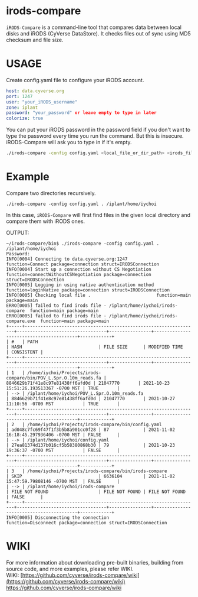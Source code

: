 # irods-compare
`iRODS-Compare` is a command-line tool that compares data between local disks and iRODS (CyVerse DataStore). It checks files out of sync using MD5 checksum and file size.

# USAGE

Create config.yaml file to configure your iRODS account.
```yaml
host: data.cyverse.org
port: 1247
user: "your_iRODS_username"
zone: iplant
password: "your_password" or leave empty to type in later
colorize: true
```

You can put your iRODS password in the password field if you don't want to type the password every time you run the command. But this is insecure. iRODS-Compare will ask you to type in if it's empty.

```bash
./irods-compare -config config.yaml <local_file_or_dir_path> <irods_file_or_dir_path>
```

# Example
Compare two directories recursively.
```shell script
./irods-compare -config config.yaml . /iplant/home/iychoi
```

In this case, `iRODS-Compare` will first find files in the given local directory and compare them with iRODS ones.  

OUTPUT:
```shell script
~/irods-compare/bin$ ./irods-compare -config config.yaml . /iplant/home/iychoi
Password:
INFO[0004] Connecting to data.cyverse.org:1247           function=Connect package=connection struct=IRODSConnection
INFO[0004] Start up a connection without CS Negotiation  function=connectWithoutCSNegotiation package=connection struct=IRODSConnection
INFO[0005] Logging in using native authentication method  function=loginNative package=connection struct=IRODSConnection
INFO[0005] Checking local file .                         function=main package=main
ERRO[0005] failed to find irods file - /iplant/home/iychoi/irods-compare  function=main package=main
ERRO[0005] failed to find irods file - /iplant/home/iychoi/irods-compare.exe  function=main package=main
+-----+------------------------------------------------------------------+----------------------------------+----------------+-----------------------------------------+------------+
| #   | PATH                                                             | HASH                             | FILE SIZE      | MODIFIED TIME                           | CONSISTENT |
+-----+------------------------------------------------------------------+----------------------------------+----------------+-----------------------------------------+------------+
| 1   | /home/iychoi/Projects/irods-compare/bin/POV_L.Spr.O.10m_reads.fa | 8846629b71f41e8c97e81438ff6afd0d | 21047770       | 2021-10-23 15:51:26.193513367 -0700 MST | TRUE       |
| --> | /iplant/home/iychoi/POV_L.Spr.O.10m_reads.fa                     | 8846629b71f41e8c97e81438ff6afd0d | 21047770       | 2021-10-27 11:10:56 -0700 MST           | TRUE       |
+-----+------------------------------------------------------------------+----------------------------------+----------------+-----------------------------------------+------------+
| 2   | /home/iychoi/Projects/irods-compare/bin/config.yaml              | ad048c7fc69f47f1f3b5b8a901cc0f28 | 87             | 2021-11-02 16:18:45.297936406 -0700 MST | FALSE      |
| --> | /iplant/home/iychoi/config.yaml                                  | 27ea81374d137b016cf5b58380868b30 | 79             | 2021-10-23 19:36:37 -0700 MST           | FALSE      |
+-----+------------------------------------------------------------------+----------------------------------+----------------+-----------------------------------------+------------+
| 3   | /home/iychoi/Projects/irods-compare/bin/irods-compare            | SKIP                             | 6636104        | 2021-11-02 15:47:59.79808146 -0700 MST  | FALSE      |
| --> | /iplant/home/iychoi/irods-compare                                | FILE NOT FOUND                   | FILE NOT FOUND | FILE NOT FOUND                          | FALSE      |
+-----+------------------------------------------------------------------+----------------------------------+----------------+-----------------------------------------+------------+
INFO[0005] Disconnecting the connection                  function=Disconnect package=connection struct=IRODSConnection
```

# WIKI
For more information about downloading pre-built binaries, building from source code, and more examples, please refer WIKI.\
WIKI: [https://github.com/cyverse/irods-compare/wiki](https://github.com/cyverse/irods-compare/wiki)
https://github.com/cyverse/irods-compare/wiki
